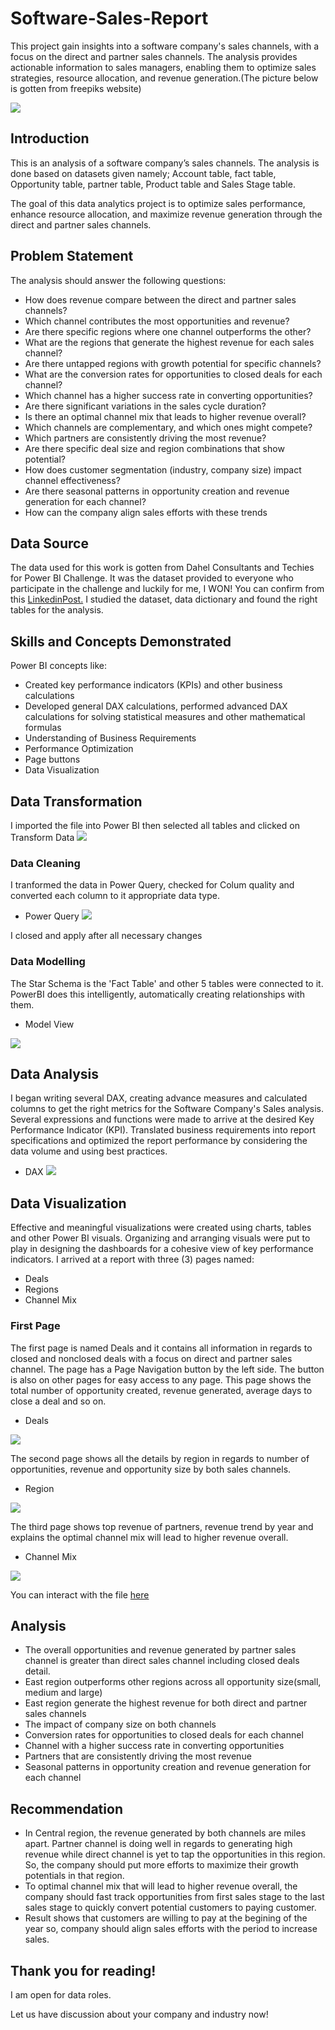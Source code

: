 # Software-Sales-Report
This project gain insights into a software company's sales channels, with a focus on the direct and partner sales channels. The analysis provides actionable information to sales managers, enabling them to optimize sales strategies, resource allocation, and revenue generation.(The picture below is gotten from freepiks website)

![](dataanalytics.avif)


## Introduction
This is an analysis of a software company’s sales channels. The analysis is done based on datasets given namely; Account table, fact table, Opportunity table, partner table, Product table and Sales Stage table.

The goal of this data analytics project is to optimize sales performance, enhance resource allocation, and maximize revenue generation through the direct and partner sales channels.
 

## Problem Statement
The analysis should answer the following questions: 
*	How does revenue compare between the direct and partner sales channels? 
*	Which channel contributes the most opportunities and revenue?
*	Are there specific regions where one channel outperforms the other? 
*	What are the regions that generate the highest revenue for each sales channel? 
*	Are there untapped regions with growth potential for specific channels? 
*	What are the conversion rates for opportunities to closed deals for each channel? 
*	Which channel has a higher success rate in converting opportunities? 
*	Are there significant variations in the sales cycle duration? 
*	Is there an optimal channel mix that leads to higher revenue overall? 
*	Which channels are complementary, and which ones might compete? 
*	Which partners are consistently driving the most revenue? 
*	Are there specific deal size and region combinations that show potential? 
*	How does customer segmentation (industry, company size) impact channel effectiveness? 
*	Are there seasonal patterns in opportunity creation and revenue generation for each channel? 
*	How can the company align sales efforts with these trends

## Data Source
The data used for this work is gotten from Dahel Consultants and Techies for Power BI Challenge. It was the dataset provided to everyone who participate in the challenge and luckily for me, I WON! You can confirm from this [LinkedinPost.](https://www.linkedin.com/posts/modinatganiyudataanalyst_powerbichampion-grateful-dataanalysis-activity-7111456548857536512-Hd-_?utm_source=share&utm_medium=member_desktop) I studied the dataset, data dictionary and found the right tables for the analysis.

## Skills and Concepts Demonstrated
Power BI concepts like:
*	Created key performance indicators (KPIs) and other business calculations
*	Developed general DAX calculations, performed advanced DAX calculations for solving statistical measures and other mathematical formulas
*	Understanding of Business Requirements
*	Performance Optimization
*	Page buttons
*	Data Visualization

## Data Transformation
I imported the file into Power BI then selected all tables and clicked on Transform Data
![](TablesChoosen.PNG)

### Data Cleaning
I tranformed the data in Power Query, checked for Colum quality and converted each column to it appropriate data type.
* Power Query
![](DataFormat.PNG)

I closed and apply after all necessary changes

### Data Modelling
The Star Schema is the 'Fact Table' and other 5 tables were connected to it. PowerBI does this intelligently, automatically creating relationships with them.
* Model View

![](AutomatedModel.PNG)

## Data Analysis 
I began writing several DAX, creating advance measures and calculated columns to get the right metrics for the Software Company's Sales analysis. Several expressions and functions were made to arrive at the desired Key Performance Indicator (KPI). Translated business requirements into report specifications and optimized the report performance by considering the data volume and using best practices. 
* DAX
![](DAX.PNG)

## Data Visualization
Effective and meaningful visualizations were created using charts, tables and other Power BI visuals. Organizing and arranging visuals were put to play in designing the dashboards for a cohesive view of key performance indicators.
I arrived at a report with three (3) pages named:
* Deals
* Regions
* Channel Mix

### First Page
The first page is named Deals and it contains all information in regards to closed and nonclosed deals with a focus on direct and partner sales channel. The page has a Page Navigation button by the left side. The button is also on other pages for easy access to any page. This page shows the total number of opportunity created, revenue generated, average days to close a deal and so on.
* Deals
 
![](Deals.PNG)

The second page shows all the details by region in regards to number of opportunities, revenue and opportunity size by both sales channels.
* Region

![](Region.PNG)

The third page shows top revenue of partners, revenue trend by year and explains the optimal channel mix will lead to higher revenue overall.
* Channel Mix

![](ChannelMix.PNG)
  
You can interact with the file [here](SoftwareSalesChannel.pbix)

## Analysis
* The overall opportunities and revenue generated by partner sales channel is greater than direct sales channel including closed deals detail.
* East region outperforms other regions across all opportunity size(small, medium and large)
* East region generate the highest revenue for both direct and partner sales channels
* The impact of company size on both channels
* Conversion rates for opportunities to closed deals for each channel
* Channel with a higher success rate in converting opportunities
* Partners that are consistently driving the most revenue
* Seasonal patterns in opportunity creation and revenue generation for each channel
  
## Recommendation
* In Central region, the revenue generated by both channels are miles apart. Partner channel is doing well in regards to generating high revenue while direct channel is yet to tap the opportunities in this region. So, the company should put more efforts to maximize their growth potentials in that region.
* To optimal channel mix that will lead to higher revenue overall, the company should fast track opportunities from first sales stage to the last sales stage to quickly convert potential customers to paying customer.
* Result shows that customers are willing to pay at the begining of the year so, company should align sales efforts with the period to increase sales.


## Thank you for reading!
I am open for data roles.

Let us have discussion about your company and industry now!
